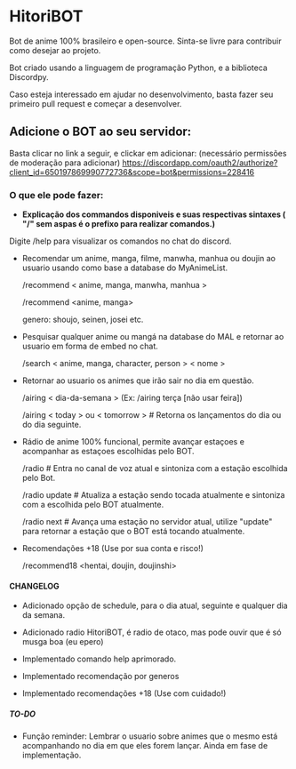 # HitoriBOT

Bot de anime 100% brasileiro e open-source. Sinta-se livre para contribuir como desejar ao projeto.

Bot criado usando a linguagem de programação Python, e a biblioteca Discordpy.

Caso esteja interessado em ajudar no desenvolvimento, basta fazer seu primeiro pull request e começar a desenvolver.

## Adicione o BOT ao seu servidor:

Basta clicar no link a seguir, e clickar em adicionar: (necessário permissões de moderação para adicionar)
<https://discordapp.com/oauth2/authorize?client_id=650197869990772736&scope=bot&permissions=228416>


### O que ele pode fazer:

- **Explicação dos commandos disponiveis e suas respectivas sintaxes ( "/" sem aspas é o prefixo para realizar comandos.)**

Digite /help para visualizar os comandos no chat do discord.

* Recomendar um anime, manga, filme, manwha, manhua ou doujin ao usuario usando como base a database do MyAnimeList.
    
    /recommend < anime, manga, manwha, manhua >
    
    /recommend <anime, manga> <genero>
    
    genero: shoujo, seinen, josei etc.

* Pesquisar qualquer anime ou mangá na database do MAL e retornar ao usuario em forma de embed no chat.
    
    /search < anime, manga, character, person > < nome >

* Retornar ao usuario os animes que irão sair no dia em questão.
    
    /airing < dia-da-semana > (Ex: /airing terça [não usar feira])
    
    /airing < today > ou < tomorrow > # Retorna os lançamentos do dia ou do dia seguinte.

* Rádio de anime 100% funcional, permite avançar estaçoes e acompanhar as estaçoes escolhidas pelo BOT.
    
    /radio # Entra no canal de voz atual e sintoniza com a estação escolhida pelo Bot.
    
    /radio update # Atualiza a estação sendo tocada atualmente e sintoniza com a escolhida pelo BOT atualmente.
    
    /radio next # Avança uma estação no servidor atual, utilize "update" para retornar a estação que o BOT está tocando atualmente.
     
* Recomendações +18 (Use por sua conta e risco!)

    /recommend18 <hentai, doujin, doujinshi>

#### CHANGELOG


* Adicionado opção de schedule, para o dia atual, seguinte e qualquer dia da semana.

* Adicionado radio HitoriBOT, é radio de otaco, mas pode ouvir que é só musga boa (eu epero)

* Implementado comando help aprimorado.

* Implementado recomendação por generos

* Implementado recomendações +18 (Use com cuidado!)

##### TO-DO
* Função reminder:
  Lembrar o usuario sobre animes que o mesmo está acompanhando no dia em que eles forem lançar.
  Ainda em fase de implementação.
  
